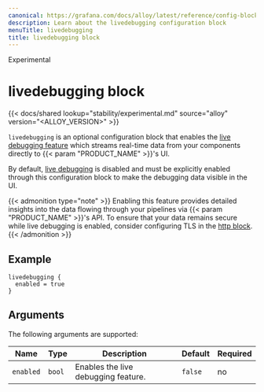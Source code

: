 ```yaml
---
canonical: https://grafana.com/docs/alloy/latest/reference/config-blocks/livedebugging/
description: Learn about the livedebugging configuration block
menuTitle: livedebugging
title: livedebugging block
---
```


<span class="badge docs-labels__stage docs-labels__item">Experimental</span>

# livedebugging block

{{< docs/shared lookup="stability/experimental.md" source="alloy" version="<ALLOY_VERSION>" >}}

`livedebugging` is an optional configuration block that enables the [live debugging feature][debug] which streams real-time data from your components directly to {{< param "PRODUCT_NAME" >}}'s UI.

By default, [live debugging][debug] is disabled and must be explicitly enabled through this configuration block to make the debugging data visible in the UI.

{{< admonition type="note" >}}
Enabling this feature provides detailed insights into the data flowing through your pipelines via {{< param "PRODUCT_NAME" >}}'s API.
To ensure that your data remains secure while live debugging is enabled, consider configuring TLS in the [http block][].
{{< /admonition >}}

## Example

```alloy
livedebugging {
  enabled = true
}
```

## Arguments

The following arguments are supported:

| Name      | Type   | Description                         | Default | Required |
| --------- | ------ | ----------------------------------- | ------- | -------- |
| `enabled` | `bool` | Enables the live debugging feature. | `false` | no       |

[debug]: ../../../tasks/debug/
[http block]: ../http/
